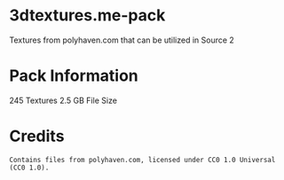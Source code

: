 # 3dtextures.me-pack
Textures from polyhaven.com that can be utilized in Source 2

# Pack Information
245 Textures
2.5 GB File Size 

# Credits
````
Contains files from polyhaven.com, licensed under CC0 1.0 Universal (CC0 1.0).
````
